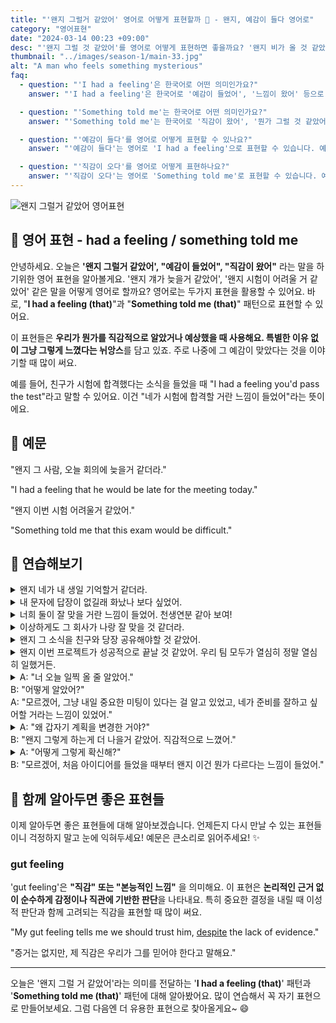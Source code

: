 ```yaml
---
title: "'왠지 그럴거 같았어' 영어로 어떻게 표현할까 🤔 - 왠지, 예감이 들다 영어로"
category: "영어표현"
date: "2024-03-14 00:23 +09:00"
desc: "'왠지 그럴 것 같았어'를 영어로 어떻게 표현하면 좋을까요? '왠지 비가 올 것 같았어', '왠지 그 영화가 재미있을 것 같았어' 등을 영어로 표현하는 법을 배워봅시다. 다양한 예문을 통해서 연습하고 본인의 표현으로 만들어 보세요."
thumbnail: "../images/season-1/main-33.jpg"
alt: "A man who feels something mysterious"
faq:
  - question: "'I had a feeling'은 한국어로 어떤 의미인가요?"
    answer: "'I had a feeling'은 한국어로 '예감이 들었어', '느낌이 왔어' 등으로 번역될 수 있습니다. 특별한 이유 없이 직감적으로 무언가를 예상하거나 알았을 때 사용하는 표현입니다."

  - question: "'Something told me'는 한국어로 어떤 의미인가요?"
    answer: "'Something told me'는 한국어로 '직감이 왔어', '뭔가 그럴 것 같았어' 등으로 번역될 수 있습니다. 'I had a feeling'과 비슷한 의미로, 설명하기 어려운 직감이나 예감을 표현할 때 사용합니다."

  - question: "'예감이 들다'를 영어로 어떻게 표현할 수 있나요?"
    answer: "'예감이 들다'는 영어로 'I had a feeling'으로 표현할 수 있습니다. 예를 들어, '네가 합격할 거란 예감이 들었어'는 'I had a feeling you'd pass'로 말할 수 있습니다."

  - question: "'직감이 오다'를 영어로 어떻게 표현하나요?"
    answer: "'직감이 오다'는 영어로 'Something told me'로 표현할 수 있습니다. 예를 들어, '우산을 가져가야 할 것 같은 직감이 왔어'는 'Something told me to bring an umbrella'로 말할 수 있습니다."
---
```


![왠지 그럴거 같았어 영어표현](../images/season-1/main-33.jpg)

## 🌟 영어 표현 - had a feeling / something told me

안녕하세요. 오늘은 **'왠지 그럴거 같았어', "예감이 들었어", "직감이 왔어"** 라는 말을 하기위한 영어 표현을 알아볼게요. '왠지 걔가 늦을거 같았어', '왠지 시험이 어려울 거 같았어' 같은 말을 어떻게 영어로 할까요? 영어로는 두가지 표현을 활용할 수 있어요. 바로, "**I had a feeling (that)**"과 "**Something told me (that)**" 패턴으로 표현할 수 있어요.

이 표현들은 **우리가 뭔가를 직감적으로 알았거나 예상했을 때 사용해요. 특별한 이유 없이 그냥 그렇게 느꼈다는 뉘앙스**를 담고 있죠. 주로 나중에 그 예감이 맞았다는 것을 이야기할 때 많이 써요.

예를 들어, 친구가 시험에 합격했다는 소식을 들었을 때 "I had a feeling you'd pass the test"라고 말할 수 있어요. 이건 "네가 시험에 합격할 거란 느낌이 들었어"라는 뜻이에요.

<script async src="https://pagead2.googlesyndication.com/pagead/js/adsbygoogle.js?client=ca-pub-1465612013356152"
     crossorigin="anonymous"></script>
<!-- engple-horizontal-ad -->

<ins class="adsbygoogle"
     style="display:block"
     data-ad-client="ca-pub-1465612013356152"
     data-ad-slot="2106896038"
     data-ad-format="auto"
     data-full-width-responsive="true"></ins>

<script>
     (adsbygoogle = window.adsbygoogle || []).push({});
</script>

## 📖 예문

"왠지 그 사람, 오늘 회의에 늦을거 같더라."

"I had a feeling that he would be late for the meeting today."

"왠지 이번 시험 어려울거 같았어."

"Something told me that this exam would be difficult."

## 💬 연습해보기

<details>
  <summary>왠지 네가 내 생일 기억할거 같더라.</summary>
  <span>I had a feeling that you would remember my birthday.</span>
</details>

<details>
  <summary>내 문자에 답장이 없길래 화났나 보다 싶었어.
</summary>
  <span>When she didn't answer my texts, I had a feeling she was mad at me.</span>
</details>

<details>
  <summary>너희 둘이 잘 맞을 거란 느낌이 들었어. 천생연분 같아 보여!</summary>
  <span>I had a feeling you two would <a href="/blog/vocab-1/012.hit-it-off/">hit it off</a>. You guys seem perfect for each other!</span>
</details>

<details>
  <summary>이상하게도 그 회사가 나랑 잘 맞을 것 같더라.</summary>
  <span>I strangely had a feeling that the company would be a really good fit for me.</span>
</details>

<details>
  <summary>왠지 그 소식을 친구와 당장 공유해야할 것 같았어.</summary>
<span>Something told me I needed to <a href="/blog/in-english/248.share/">share</a> the news with my friend right away.</span>
</details>

<details>
  <summary>왠지 이번 프로젝트가 성공적으로 끝날 것 같았어. 우리 팀 모두가 열심히 정말 열심히 일했거든.</summary>
  <span>Something told me that this project would end successfully because our whole team worked really hard.</span>
</details>

<details>
  <summary>A: "너 오늘 일찍 올 줄 알았어."<br>B: "어떻게 알았어?"<br>A: "모르겠어, 그냥 내일 중요한 미팅이 있다는 걸 알고 있었고, 네가 준비를 잘하고 싶어할 거라는 느낌이 있었어."</summary>
<span>A: "I knew you would come in early today."<br>B: "How did you know?"<br>A: "I don’t know, I just knew you had an <a href="/blog/in-english/318.important/">important</a> meeting tomorrow and I had a feeling that you would want to prepare well."</span>
</details>

<details>
  <summary>A: "왜 갑자기 계획을 변경한 거야?"<br>B: "왠지 그렇게 하는게 더 나을거 같았어. 직감적으로 느꼈어."</summary>
<span>A: "Why did you suddenly change the plan?"<br>B: "Something told me it would be better to do so. I just had a <a href="/blog/in-english/235.gut-feeling/">gut feeling</a>."</span>
</details>

<details>
  <summary>A: "어떻게 그렇게 확신해?"<br>B: "모르겠어, 처음 아이디어를 들었을 때부터 왠지 이건 뭔가 다르다는 느낌이 들었어."</summary>
<span>A: "How can you be so sure?"<br>B: "I don’t know, I just had a feeling that it was something different when I first heard the idea."</span>
</details>

## 🤝 함께 알아두면 좋은 표현들

이제 알아두면 좋은 표현들에 대해 알아보겠습니다. 언제든지 다시 만날 수 있는 표현들이니 걱정하지 말고 눈에 익혀두세요! 예문은 큰소리로 읽어주세요! ✨

### gut feeling

'gut feeling'은 **"직감" 또는 "본능적인 느낌"** 을 의미해요. 이 표현은 **논리적인 근거 없이 순수하게 감정이나 직관에 기반한 판단**을 나타내요. 특히 중요한 결정을 내릴 때 이성적 판단과 함께 고려되는 직감을 표현할 때 많이 써요.

"My gut feeling tells me we should trust him, [despite](/blog/in-english/341.despite/) the lack of evidence."

"증거는 없지만, 제 직감은 우리가 그를 믿어야 한다고 말해요."

---

오늘은 '왠지 그럴 거 같았어'라는 의미를 전달하는 '**I had a feeling (that)**' 패턴과 '**Something told me (that)**' 패턴에 대해 알아봤어요. 많이 연습해서 꼭 자기 표현으로 만들어보세요. 그럼 다음엔 더 유용한 표현으로 찾아올게요~ 😄
